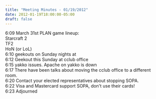 ```yaml
---
title: "Meeting Minutes - 01/19/2012"
date: 2012-01-19T18:00:00-05:00
draft: false
---
```


6:09	March 31st PLAN game lineup:<br />
	Starcraft 2<br />
	TF2<br />
	HoN (or LoL)<br />
6:10	geekouts on Sunday nights at <br />
6:12	Geekout this Sunday at cclub office<br />
6:15	yakko issues. Apache on yakko is down<br />
6:17	There have been talks about moving the cclub office to a different room.<br />
6:20	Contact your elected representatives about stopping SOPA.<br />
6:22	Visa and Mastercard support SOPA, don't use their cards!<br />
6:23	Adjourned